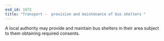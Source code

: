 ```yaml
---
esd_id: 1672
title: "Transport -  provision and maintenance of bus shelters "
---
```


A local authority may provide and maintain bus shelters in their area subject to them obtaining required consents.

